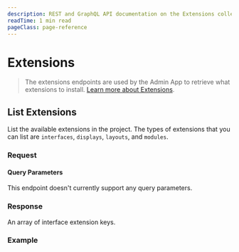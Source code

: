```yaml
---
description: REST and GraphQL API documentation on the Extensions collection in Directus.
readTime: 1 min read
pageClass: page-reference
---
```


# Extensions

> The extensions endpoints are used by the Admin App to retrieve what extensions to install.
> [Learn more about Extensions](/user-guide/overview/glossary#extensions).

## List Extensions

List the available extensions in the project. The types of extensions that you can list are `interfaces`, `displays`,
`layouts`, and `modules`.

### Request

<SnippetToggler :choices="['REST', 'GraphQL', 'SDK']" label="API">
<template #rest>

`GET /extensions/:type`

</template>
<template #graphql>

`POST /graphql/system`

```graphql
type Query {
	extensions: extensions
}
```

</template>
<template #sdk>

```js
import { createDirectus } from '@directus/sdk';
import { rest, readExtensions } from '@directus/sdk/rest';
const client = createDirectus('directus_project_url').with(rest())

const result = await client.request(readExtensions('extension_type'))

console.log(result);
```

</template>
</SnippetToggler>

#### Query Parameters

This endpoint doesn't currently support any query parameters.

### Response

An array of interface extension keys.

### Example

<SnippetToggler :choices="['REST', 'GraphQL', 'SDK']" label="API">
<template #rest>

`GET /extensions/interfaces`

</template>
<template #graphql>

`POST /graphql/system`

```graphql
query {
	extensions {
		interfaces
	}
}
```

</template>
<template #sdk>

```js
import { createDirectus } from '@directus/sdk';
import { rest, readExtensions } from '@directus/sdk/rest';
const client = createDirectus('https://directus.example.com').with(rest())

const result = await client.request(readExtensions('interfaces'))

console.log(result);
```

</template>
</SnippetToggler>
